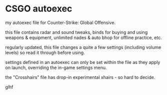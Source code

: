 # CSGO autoexec
my autoexec file for Counter-Strike: Global Offensive.


this file contains radar and sound tweaks, binds for buying and using weapons & equipment, unlimited nades & auto bhop for offline practice, etc.

regularly updated, this file changes a quite a few settings (including volume levels) so read it through before using.

settings defined in an autoexec can only be set within the file as they apply on launch, overriding the in-game settings menu.

the "Crosshairs" file has drop-in experimental xhairs - so hard to decide.


glhf
